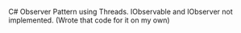 C# Observer Pattern using Threads. IObservable and IObserver not implemented. (Wrote that code for it on my own)
